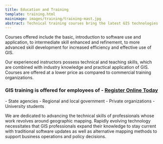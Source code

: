 ```yaml
---
title: Education and Training
template: training.html
mainimage: images/training/training-mast.jpg
abstract: Technical training courses bring the latest GIS technologies and skills to a range of professional skill levels in the workplace.
---
```

Courses offered include the basic, introduction to software use and application, to intermediate skill enhanced and refinement, to more advanced skill development for increased efficiency and effective use of GIS.

Our experienced instructors possess technical and teaching skills, which are combined with industry knowledge and practical application of GIS.  Courses are offered at a lower price as compared to commercial training organizations.

<h3>GIS training is offered for employees of -
<a href="https://www.Regionalnline.com/register/checkin.aspx?EventId=1643373&MethodId=0&EventSessionId=&startnewreg=1" class="btn btn-success btn-lg pull-right">Register Online Today</a>
</h3>
- State agencies
- Regional and local government
- Private organizations
- University students


We are dedicated to advancing the technical skills of professionals whose work revolves around geographic mapping.  Rapidly evolving technology necessitates that GIS professionals expand their knowledge to stay current with traditional software updates as well as alternative mapping methods to support business operations and policy decisions.